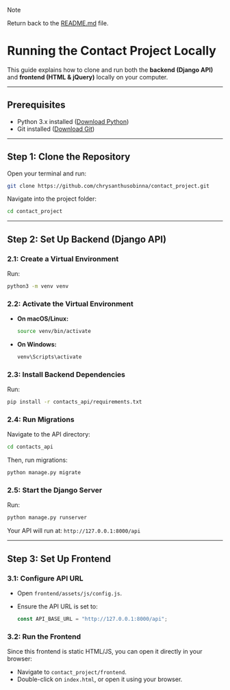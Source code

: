 > [!NOTE]  
> Return back to the [README.md](README.md) file.

# Running the Contact Project Locally

This guide explains how to clone and run both the **backend (Django API)** and **frontend (HTML & jQuery)** locally on your computer.

---

## Prerequisites

- Python 3.x installed ([Download Python](https://www.python.org/downloads/))
- Git installed ([Download Git](https://git-scm.com/downloads))

---

## Step 1: Clone the Repository

Open your terminal and run:

```bash
git clone https://github.com/chrysanthusobinna/contact_project.git
```

Navigate into the project folder:

```bash
cd contact_project
```

---

## Step 2: Set Up Backend (Django API)

### 2.1: Create a Virtual Environment

Run:

```bash
python3 -m venv venv
```

### 2.2: Activate the Virtual Environment

- **On macOS/Linux:**

  ```bash
  source venv/bin/activate
  ```

- **On Windows:**

  ```bash
  venv\Scripts\activate
  ```

### 2.3: Install Backend Dependencies

Run:

```bash
pip install -r contacts_api/requirements.txt
```

### 2.4: Run Migrations

Navigate to the API directory:

```bash
cd contacts_api
```

Then, run migrations:

```bash
python manage.py migrate
```

### 2.5: Start the Django Server

Run:

```bash
python manage.py runserver
```

Your API will run at: `http://127.0.0.1:8000/api`

---

## Step 3: Set Up Frontend

### 3.1: Configure API URL

- Open `frontend/assets/js/config.js`.
- Ensure the API URL is set to:

  ```javascript
  const API_BASE_URL = "http://127.0.0.1:8000/api";
  ```

### 3.2: Run the Frontend

Since this frontend is static HTML/JS, you can open it directly in your browser:

- Navigate to `contact_project/frontend`.
- Double-click on `index.html`, or open it using your browser.

 